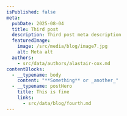 ```yaml
---
isPublished: false
meta:
  pubDate: 2025-08-04
  title: Third post
  description: Third post meta description
  featuredImage:
    image: /src/media/blog/image7.jpg
    alt: Meta alt
  authors:
    - src/data/authors/alastair-cox.md
contentBlocks:
  - __typename: body
    content: "**Something** or _another_"
  - __typename: postHero
    title: This is fine
    links:
      - src/data/blog/fourth.md
---
```

